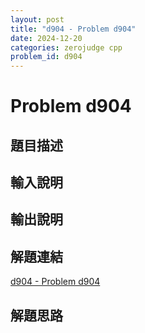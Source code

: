 ```yaml
---
layout: post
title: "d904 - Problem d904"
date: 2024-12-20
categories: zerojudge cpp
problem_id: d904
---
```


# Problem d904

## 題目描述



## 輸入說明



## 輸出說明



## 解題連結

[d904 - Problem d904](https://zerojudge.tw/ShowProblem?problemid=d904)

## 解題思路


